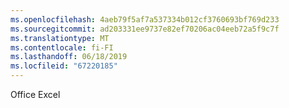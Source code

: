 ```yaml
---
ms.openlocfilehash: 4aeb79f5af7a537334b012cf3760693bf769d233
ms.sourcegitcommit: ad203331ee9737e82ef70206ac04eeb72a5f9c7f
ms.translationtype: MT
ms.contentlocale: fi-FI
ms.lasthandoff: 06/18/2019
ms.locfileid: "67220185"
---
```

Office Excel